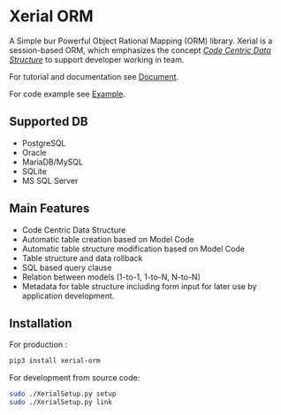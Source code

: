 # Xerial ORM

A Simple bur Powerful Object Rational Mapping (ORM) library.
Xerial is a session-based ORM, which emphasizes the concept
[*Code Centric Data Structure*](document/Concept.md) to support developer
working in team.

For tutorial and documentation see [Document](document/README.md).

For code example see [Example](example).

## Supported DB
- PostgreSQL
- Oracle
- MariaDB/MySQL
- SQLite
- MS SQL Server

## Main Features
- Code Centric Data Structure
- Automatic table creation based on Model Code
- Automatic table structure modification based on Model Code
- Table structure and data rollback
- SQL based query clause
- Relation between models (1-to-1, 1-to-N, N-to-N)
- Metadata for table structure including form input for later use by application development.

## Installation

For production :

```bash
pip3 install xerial-orm
```

For development from source code:

```bash
sudo ./XerialSetup.py setup
sudo ./XerialSetup.py link
```
